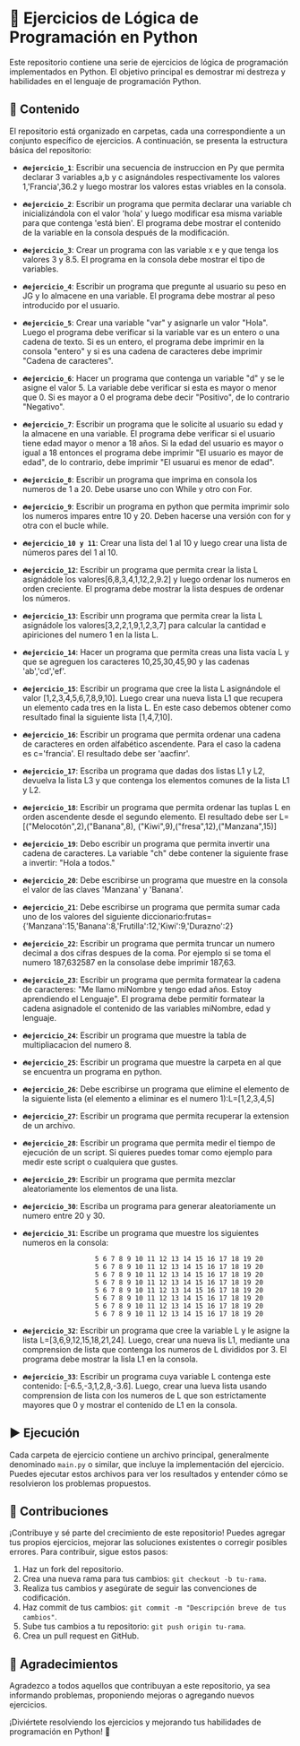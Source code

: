 # 🚀 Ejercicios de Lógica de Programación en Python

Este repositorio contiene una serie de ejercicios de lógica de programación implementados en Python. El objetivo principal es demostrar mi destreza y habilidades en el lenguaje de programación Python.

## 📂 Contenido

El repositorio está organizado en carpetas, cada una correspondiente a un conjunto específico de ejercicios. A continuación, se presenta la estructura básica del repositorio:

- **`🔥ejercicio_1`**: Escribir una secuencia de instruccion en Py que permita declarar 3 variables a,b y c asignándoles respectivamente los valores 1,'Francia',36.2 y luego mostrar los valores estas vriables en la consola.
- **`🔥ejercicio_2`**: Escribir un programa que permita declarar una variable ch inicializándola con el valor 'hola' y luego modificar esa misma variable para que contenga 'está bien'. El programa debe mostrar el contenido de la variable en la consola después de la modificación. 
- **`🔥ejercicio_3`**: Crear un programa con las variable x e y que tenga los valores 3 y 8.5. El programa en la consola debe mostrar el tipo de variables. 
- **`🔥ejercicio_4`**: Escribir un programa que pregunte al usuario su peso en JG y lo almacene en una variable. El programa debe mostrar al peso introducido por el usuario. 
- **`🔥ejercicio_5`**: Crear una variable "var" y asignarle un valor "Hola". Luego el programa debe verificar si la variable var es un entero o una cadena de texto. Si es un entero, el programa debe imprimir en la consola "entero" y si es una cadena de caracteres debe imprimir "Cadena de caracteres". 
- **`🔥ejercicio_6`**: Hacer un programa que contenga un variable "d" y se le asigne el valor 5. La variable debe verificar si esta es mayor o menor que 0. Si es mayor a 0 el programa debe decir "Positivo", de lo contrario "Negativo".
- **`🔥ejercicio_7`**: Escribir un programa que le solicite al usuario su edad y la almacene en una variable. El programa debe verificar si el usuario tiene edad mayor o menor a 18 años. Si la edad del usuario es mayor o igual a 18 entonces el programa debe imprimir "El usuario es mayor de edad", de lo contrario, debe imprimir "El usuarui es menor de edad".
- **`🔥ejercicio_8`**: Escribir un programa que imprima en consola los numeros de 1 a 20. Debe usarse uno con While y otro con For. 
- **`🔥ejercicio_9`**: Escribir un programa en python que permita imprimir solo los numeros impares entre 10 y 20. Deben hacerse una versión con for y otra con el bucle while.
- **`🔥ejercicio_10 y 11`**: Crear una lista del 1 al 10 y luego crear una lista de números pares del 1 al 10. 
- **`🔥ejercicio_12`**: Escribir un programa que permita crear la lista L asignádole los valores[6,8,3,4,1,12,2,9.2] y luego ordenar los numeros en orden creciente. El programa debe mostrar la lista despues de ordenar los números. 
- **`🔥ejercicio_13`**: Escribir unn programa que permita crear la lista L asignádole los valores[3,2,2,1,9,1,2,3,7] para calcular la cantidad e apiriciones del numero 1 en la lista L. 
- **`🔥ejercicio_14`**: Hacer un programa que permita creas una lista vacía L y que se agreguen los caracteres 10,25,30,45,90 y las cadenas 'ab','cd','ef'. 
- **`🔥ejercicio_15`**: Escribir un programa que cree la lista L asignándole el valor [1,2,3,4,5,6,7,8,9,10]. Luego crear una nueva lista L1 que recupera un elemento cada tres en la lista L. En este caso debemos obtener como resultado final la siguiente lista [1,4,7,10]. 
- **`🔥ejercicio_16`**: Escribir un programa que permita ordenar una cadena de caracteres en orden alfabético ascendente. Para el caso la cadena es c='francia'. El resultado debe ser 'aacfinr'.
- **`🔥ejercicio_17`**: Escriba un programa que dadas dos listas L1 y L2, devuelva la lista L3 y que contenga los elementos comunes de la lista L1 y L2.
- **`🔥ejercicio_18`**: Escribir un programa que permita ordenar las tuplas L en orden ascendente desde el segundo elemento. El resultado debe ser L=[("Melocotón",2),("Banana",8), ("Kiwi",9),("fresa",12),("Manzana",15)]
- **`🔥ejercicio_19`**: Debo escribir un programa que permita invertir una cadena de caracteres. La variable "ch" debe contener la siguiente frase a invertir: "Hola a todos." 
- **`🔥ejercicio_20`**: Debe escribirse un programa que muestre en la consola el valor de las claves 'Manzana' y 'Banana'. 
- **`🔥ejercicio_21`**: Debe escribirse un programa que permita sumar cada uno de los valores del siguiente diccionario:frutas={'Manzana':15,'Banana':8,'Frutilla':12,'Kiwi':9,'Durazno':2}
- **`🔥ejercicio_22`**: Escribir un programa que permita truncar un numero decimal a dos cifras despues de la coma. Por ejemplo si se toma el numero 187,632587 en la consolase debe imprimir 187,63.
- **`🔥ejercicio_23`**: Escribir un programa que permita formatear la cadena de caracteres: "Me llamo miNombre y tengo edad años. Estoy aprendiendo el Lenguaje". El programa debe permitir formatear la cadena asignadole el contenido de las variables miNombre, edad y lenguaje.
- **`🔥ejercicio_24`**: Escribir un programa que muestre la tabla de multipliacacion del numero 8. 
- **`🔥ejercicio_25`**: Escribir un programa que muestre la carpeta en al que se encuentra un programa en python.
- **`🔥ejercicio_26`**: Debe escribirse un programa que elimine el elemento de la siguiente lista (el elemento a eliminar es el numero 1):L=[1,2,3,4,5]
- **`🔥ejercicio_27`**: Escribir un programa que permita recuperar la extension de un archivo.
- **`🔥ejercicio_28`**: Escribir un programa que permita medir el tiempo de ejecución de un script. Si quieres puedes tomar como ejemplo para medir este script o cualquiera que gustes. 
- **`🔥ejercicio_29`**: Escribir un programa que permita mezclar aleatoriamente los elementos de una lista. 
- **`🔥ejercicio_30`**: Escriba un programa para generar aleatoriamente un numero entre 20 y 30. 
- **`🔥ejercicio_31`**: Escribe un programa que muestre los siguientes numeros en la consola: 
                        
                        5 6 7 8 9 10 11 12 13 14 15 16 17 18 19 20
                        5 6 7 8 9 10 11 12 13 14 15 16 17 18 19 20
                        5 6 7 8 9 10 11 12 13 14 15 16 17 18 19 20
                        5 6 7 8 9 10 11 12 13 14 15 16 17 18 19 20
                        5 6 7 8 9 10 11 12 13 14 15 16 17 18 19 20
                        5 6 7 8 9 10 11 12 13 14 15 16 17 18 19 20
                        5 6 7 8 9 10 11 12 13 14 15 16 17 18 19 20
                        5 6 7 8 9 10 11 12 13 14 15 16 17 18 19 20
- **`🔥ejercicio_32`**: Escribir un  programa que cree la variable L y le asigne la lista L=[3,6,9,12,15,18,21,24]. Luego, crear una nueva lis L1, mediante una comprension de lista que contenga los numeros de L divididos por 3.  El programa debe mostrar la lisla L1 en la consola. 
- **`🔥ejercicio_33`**: Escribir un programa  cuya variable L contenga este contenido: [-6.5,-3,1,2,8,-3.6]. Luego, crear una lueva lista  usando comprension de lista con los numeros de L que son estrictamente mayores que 0 y mostrar el contenido de L1 en la consola. 

## ▶️ Ejecución

Cada carpeta de ejercicio contiene un archivo principal, generalmente denominado `main.py` o similar, que incluye la implementación del ejercicio. Puedes ejecutar estos archivos para ver los resultados y entender cómo se resolvieron los problemas propuestos.

## 🤝 Contribuciones

¡Contribuye y sé parte del crecimiento de este repositorio! Puedes agregar tus propios ejercicios, mejorar las soluciones existentes o corregir posibles errores. Para contribuir, sigue estos pasos:

1. Haz un fork del repositorio.
2. Crea una nueva rama para tus cambios: `git checkout -b tu-rama`.
3. Realiza tus cambios y asegúrate de seguir las convenciones de codificación.
4. Haz commit de tus cambios: `git commit -m "Descripción breve de tus cambios"`.
5. Sube tus cambios a tu repositorio: `git push origin tu-rama`.
6. Crea un pull request en GitHub.

## 🙏 Agradecimientos

Agradezco a todos aquellos que contribuyan a este repositorio, ya sea informando problemas, proponiendo mejoras o agregando nuevos ejercicios.

¡Diviértete resolviendo los ejercicios y mejorando tus habilidades de programación en Python! 🐍